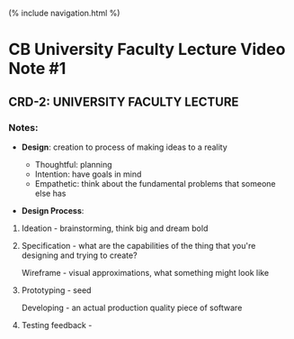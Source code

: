 (% include navigation.html %)
# CB University Faculty Lecture Video Note #1

## CRD-2: UNIVERSITY FACULTY LECTURE
### Notes:
* **Design**: creation to process of making ideas to a reality
  * Thoughtful: planning
  * Intention: have goals in mind
  * Empathetic: think about the fundamental problems that someone else has
  
* **Design Process**:
 1. Ideation - brainstorming, think big and dream bold
 2. Specification - what are the capabilities of the thing that you're designing and trying to create? 
 
    Wireframe -  visual approximations, what something might look like
 3. Prototyping - seed

    Developing - an actual production quality piece of software
 4. Testing feedback - 

